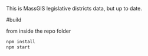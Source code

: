 This is MassGIS legislative districts data, but up to date.

#build

from inside the repo folder

```bash
npm install
npm start
```